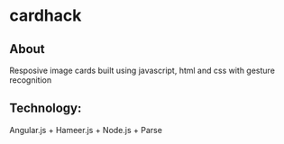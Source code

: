 # cardhack
## About
  Resposive image cards built using javascript, html and css with gesture recognition

## Technology:
  Angular.js + Hameer.js + Node.js + Parse
